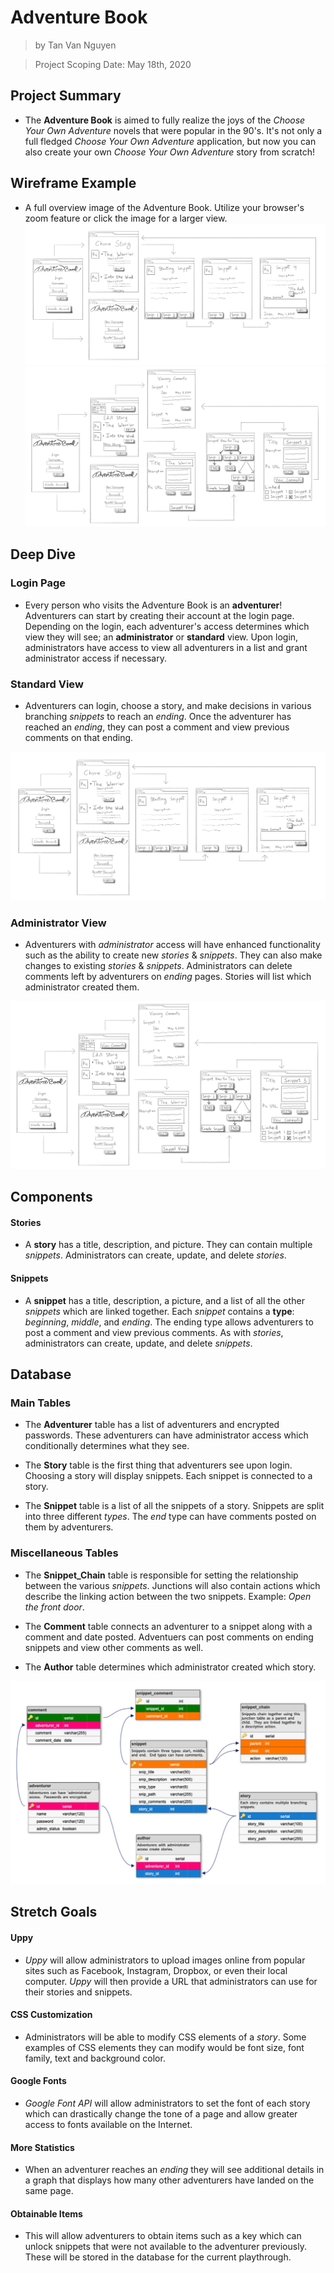 # Adventure Book

>by Tan Van Nguyen

>Project Scoping Date: May 18th, 2020

## Project Summary
- The **Adventure Book** is aimed to fully realize the joys of the *Choose Your Own Adventure* novels that were popular in the 90's.  It's not only a full fledged *Choose Your Own Adventure* application, but now you can also create your own *Choose Your Own Adventure* story from scratch!

## Wireframe Example
- A full overview image of the Adventure Book.  Utilize your browser's zoom feature or click the image for a larger view.
![Wireframe](Wireframe/User.png)
![Wireframe](Wireframe/Admin.png)

## Deep Dive

### Login Page
- Every person who visits the Adventure Book is an **adventurer**!  Adventurers can start by creating their account at the login page.  Depending on the login, each adventurer's access determines which view they will see; an **administrator** or **standard** view.  Upon login, administrators have access to view all adventurers in a list and grant administrator access if necessary.

### Standard View
- Adventurers can login, choose a story, and make decisions in various branching *snippets* to reach an *ending*.  Once the adventurer has reached an *ending*, they can post a comment and view previous comments on that ending.

![Standard View](Wireframe/User.png)

### Administrator View
- Adventurers with *administrator* access will have enhanced functionality such as the ability to create new *stories* & *snippets*.  They can also make changes to existing *stories* & *snippets*.  Administrators can delete comments left by adventurers on *ending* pages.  Stories will list which administrator created them.

![Admin View](Wireframe/Admin.png)

## Components

#### Stories 
- A **story** has a title, description, and picture.  They can contain multiple *snippets*.  Administrators can create, update, and delete *stories*.

#### Snippets
- A **snippet** has a title, description, a picture, and a list of all the other *snippets* which are linked together.  Each *snippet* contains a **type**: *beginning*, *middle*, and *ending*.  The ending type allows adventurers to post a comment and view previous comments.  As with *stories*, administrators can create, update, and delete *snippets*.

## Database

### Main Tables

- The **Adventurer** table has a list of adventurers and encrypted passwords.  These adventurers can have administrator access which conditionally determines what they see.

- The **Story** table is the first thing that adventurers see upon login.  Choosing a story will display snippets.  Each snippet is connected to a story.

- The **Snippet** table is a list of all the snippets of a story.  Snippets are split into three different *types*.  The *end* type can have comments posted on them by adventurers.

### Miscellaneous Tables

- The **Snippet_Chain** table is responsible for setting the relationship between the various *snippets*.  Junctions will also contain actions which describe the linking action between the two snippets.  Example: *Open the front door*.

- The **Comment** table connects an adventurer to a snippet along with a comment and date posted.  Adventuers can post comments on ending snippets and view other comments as well.

- The **Author** table determines which administrator created which story.

[![Database](Wireframe/ERD.png)](https://dbdesigner.page.link/TXqVPfzEwVwzTyp66)

## Stretch Goals

#### Uppy
- *Uppy* will allow administrators to upload images online from popular sites such as Facebook, Instagram, Dropbox, or even their local computer.  *Uppy* will then provide a URL that administrators can use for their stories and snippets.

#### CSS Customization
- Administrators will be able to modify CSS elements of a *story*.  Some examples of CSS elements they can modify would be font size, font family, text and background color.

#### Google Fonts
- *Google Font API* will allow administrators to set the font of each story which can drastically change the tone of a page and allow greater access to fonts available on the Internet.

#### More Statistics
- When an adventurer reaches an *ending* they will see additional details in a graph that displays how many other adventurers have landed on the same page. 

#### Obtainable Items
 - This will allow adventurers to obtain items such as a key which can unlock snippets that were not available to the adventurer previously.  These will be stored in the database for the current playthrough.